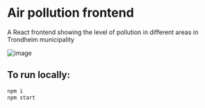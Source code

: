 # Air pollution frontend
A React frontend showing the level of pollution in different areas in Trondheim municipality

![image](https://user-images.githubusercontent.com/1781557/172901710-2f55793e-1f3c-4fac-9b5a-632719182e62.png)


## To run locally:

```sh
npm i
npm start
```
